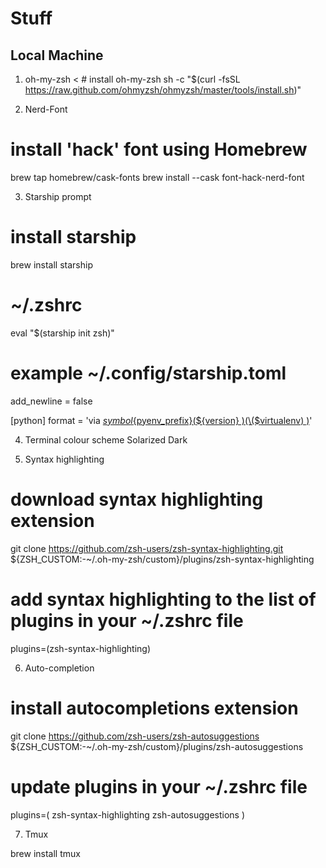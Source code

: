 # Stuff

## Local Machine

1. oh-my-zsh
< # install oh-my-zsh
sh -c "$(curl -fsSL https://raw.github.com/ohmyzsh/ohmyzsh/master/tools/install.sh)"
>

2. Nerd-Font

# install 'hack' font using Homebrew
brew tap homebrew/cask-fonts
brew install --cask font-hack-nerd-font

3. Starship prompt
# install starship
brew install starship

# ~/.zshrc

eval "$(starship init zsh)"

# example ~/.config/starship.toml

add_newline = false

[python]
format = 'via [${symbol}${pyenv_prefix}(${version} )(\($virtualenv\) )]($style)'


4. Terminal colour scheme
Solarized Dark 

5. Syntax highlighting
# download syntax highlighting extension
git clone https://github.com/zsh-users/zsh-syntax-highlighting.git ${ZSH_CUSTOM:-~/.oh-my-zsh/custom}/plugins/zsh-syntax-highlighting

# add syntax highlighting to the list of plugins in your ~/.zshrc file
plugins=(zsh-syntax-highlighting)


6. Auto-completion

# install autocompletions extension
git clone https://github.com/zsh-users/zsh-autosuggestions ${ZSH_CUSTOM:-~/.oh-my-zsh/custom}/plugins/zsh-autosuggestions
# update plugins in your ~/.zshrc file
plugins=(
    zsh-syntax-highlighting 
    zsh-autosuggestions
)


7. Tmux

brew install tmux

